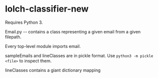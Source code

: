 # lolch-classifier-new

Requires Python 3.

Email.py -- contains a class representing a given email from a given filepath.

Every top-level module imports email.

sampleEmails and lineClasses are in pickle format.  Use 
`python3 -m pickle <file>` to inspect them.

lineClasses contains a giant dictionary mapping 
